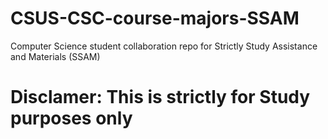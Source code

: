 # CSUS-CSC-course-majors-SSAM
Computer Science student collaboration repo for Strictly Study Assistance and Materials (SSAM)


# Disclamer: This is strictly for Study purposes only
